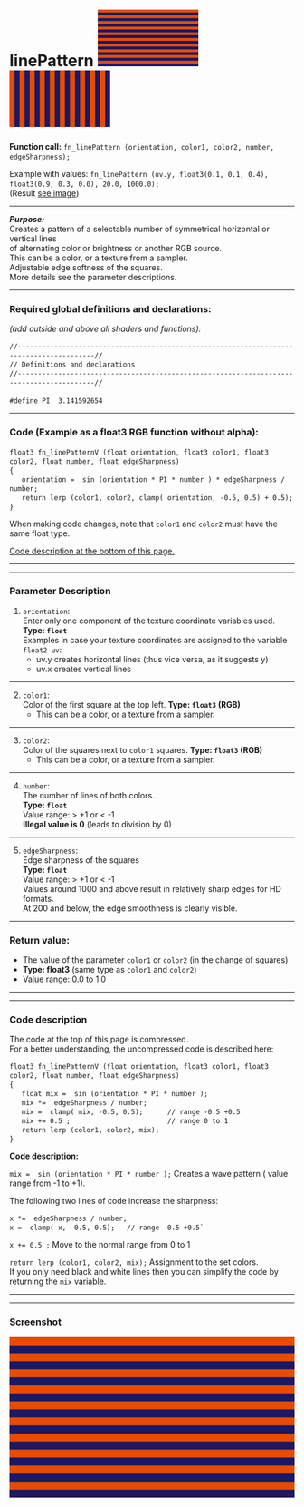 # linePattern  [![](../images/linePattern-thumb.png)](../images/linePattern.png) [![](../images/linePattern__b-thumb.png)](../images/linePattern__b.png)

**Function call:** `fn_linePattern (orientation, color1, color2, number, edgeSharpness);`  

Example with values: `fn_linePattern (uv.y, float3(0.1, 0.1, 0.4), float3(0.9, 0.3, 0.0), 20.0, 1000.0);`  
(Result [see image](../images/linePattern.png))
  
--- 
  
***Purpose:***  
Creates a pattern of a selectable number of symmetrical horizontal or vertical lines  
of alternating color or brightness or another RGB source.     
This can be a color, or a texture from a sampler.  
Adjustable edge softness of the squares.   
More details see the parameter descriptions.  

---
    
### Required global definitions and declarations:
*(add outside and above all shaders and functions):*
```` Code
//-----------------------------------------------------------------------------------------//
// Definitions and declarations
//-----------------------------------------------------------------------------------------//

#define PI  3.141592654
````
---

### Code (Example as a float3 RGB function without alpha):
```` Code
float3 fn_linePatternV (float orientation, float3 color1, float3 color2, float number, float edgeSharpness)
{ 
   orientation =  sin (orientation * PI * number ) * edgeSharpness / number;
   return lerp (color1, color2, clamp( orientation, -0.5, 0.5) + 0.5);
}
````   
When making code changes, note that `color1` and `color2` must have the same float type.

[Code description at the bottom of this page.](#code-description)


---
---

### Parameter Description  
  
   1. `orientation`:  
     Enter only one component of the texture coordinate variables used.  
     **Type: `float`**  
     Examples in case your texture coordinates are assigned to the variable `float2 uv`:
       - uv.y creates horizontal lines (thus vice versa, as it suggests y)  
       - uv.x creates vertical lines  
      

---

  
   2. `color1`:  
     Color of the first square at the top left. 
     **Type: `float3` (RGB)**  
       - This can be a color, or a texture from a sampler.

  
---

   3. `color2`:  
     Color of the squares next to `color1` squares. 
     **Type: `float3` (RGB)**  
       - This can be a color, or a texture from a sampler.  

       
---

   4. `number`:  
     The number of lines of both colors.    
     **Type: `float`**  
     Value range: > +1   or < -1  
     **Illegal value is 0** (leads to division by 0)  


---

   5. `edgeSharpness`:  
     Edge sharpness of the squares  
     **Type: `float`**  
     Value range: > +1   or < -1  
     Values around 1000 and above result in relatively sharp edges for HD formats.  
     At 200 and below, the edge smoothness is clearly visible.  


---

### Return value:
   - The value of the parameter `color1` or `color2` (in the change of squares)  
   - **Type: float3** (same type as `color1` and `color2`)    
   - Value range: 0.0 to 1.0  

 
---
---

### Code description  

The code at the top of this page is compressed.  
For a better understanding, the uncompressed code is described here:
```` Code
float3 fn_linePatternV (float orientation, float3 color1, float3 color2, float number, float edgeSharpness)
{ 
   float mix =  sin (orientation * PI * number );
   mix *=  edgeSharpness / number;
   mix =  clamp( mix, -0.5, 0.5);      // range -0.5 +0.5
   mix += 0.5 ;                        // range 0 to 1
   return lerp (color1, color2, mix);
}
````
**Code description:**  
 
`mix =  sin (orientation * PI * number );` Creates a wave pattern ( value range from -1 to +1).

The following two lines of code increase the sharpness:
```` Code
x *=  edgeSharpness / number;
x =  clamp( x, -0.5, 0.5);   // range -0.5 +0.5`
````
` x += 0.5 ; ` Move to the normal range from 0 to 1  

`return lerp (color1, color2, mix);` Assignment to the set colors.  
If you only need black and white lines then you can simplify the code by returning the `mix` variable.  



---
---
### Screenshot  
![](../images/linePattern.png)
